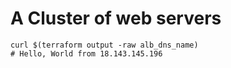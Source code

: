 # A Cluster of web servers

```shell
curl $(terraform output -raw alb_dns_name)
# Hello, World from 18.143.145.196
```